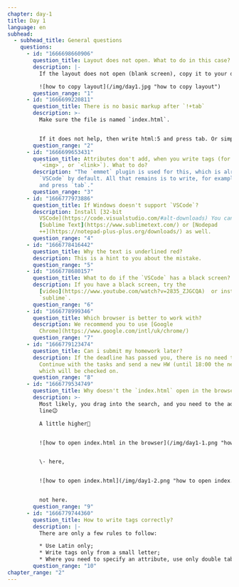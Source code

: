 ```yaml
---
chapter: day-1
title: Day 1
language: en
subhead:
  - subhead_title: General questions
    questions:
      - id: "1666698660906"
        question_title: Layout does not open. What to do in this case?
        description: |-
          If the layout does not open (blank screen), copy it to your drafts

          ![how to copy layout](/img/day1.jpg "how to copy layout")
        question_range: "1"
      - id: "1666699220811"
        question_title: There is no basic markup after `!+tab`
        description: >-
          Make sure the file is named `index.html`.


          If it does not help, then write html:5 and press tab. Or simply write html and select html:5 from the drop-down list (in the code editor in the `index.html` file)
        question_range: "2"
      - id: "1666699653431"
        question_title: Attributes don't add, when you write tags (for example `<﻿t>`,
          `<img>`, or `<link>`). What to do?
        description: "The `emmet` plugin is used for this, which is already installed in
          `VSCode` by default. All that remains is to write, for example: `img`
          and press `tab`."
        question_range: "3"
      - id: "1666777973886"
        question_title: I﻿f Windows doesn't support `VSCode`?
        description: I﻿nstall [32-bit
          VSCode](https://code.visualstudio.com/#alt-downloads) You can use
          [Sublime Text](https://www.sublimetext.com/) or [Nodepad
          ++](https://notepad-plus-plus.org/downloads/) as well.
        question_range: "4"
      - id: "1666778416442"
        question_title: Why the text is underlined red?
        description: This is a hint to you about the mistake.
        question_range: "5"
      - id: "1666778680157"
        question_title: What to do if the `VSCode` has a black screen?
        description: I﻿f you have a black screen, try the
          [video](https://www.youtube.com/watch?v=2835_ZJGCQA)  or install
          `sublime`.
        question_range: "6"
      - id: "1666778999346"
        question_title: Which browser is better to work with?
        description: W﻿e recommend you to use [Google
          Chrome](https://www.google.com/intl/uk/chrome/)
        question_range: "7"
      - id: "1666779123474"
        question_title: Сan i submit my homework later?
        description: If the deadline has passed you, there is no need to send this HW.
          Continue with the tasks and send a new HW (until 18:00 the next day),
          which will be checked on.
        question_range: "8"
      - id: "1666779534749"
        question_title: Why doesn't the `index.html` open in the browser?
        description: >-
          Most likely, you drag into the search, and you need to the address
          line😉

          A little higher🤗


          ![how to open index.html in the browser](/img/day1-1.png "how to open index.html in the browser")


          \-﻿ here,


          ![how to open index.html](/img/day1-2.png "how to open index.html")


          n﻿ot here.
        question_range: "9"
      - id: "1666779744360"
        question_title: How to write tags correctly?
        description: |-
          There are only a few rules to follow:

          * Use Latin only;
          * Write tags only from a small letter;
          * Where you need to specify an attribute, use only double tabs.
        question_range: "10"
chapter_range: "2"
---
```

